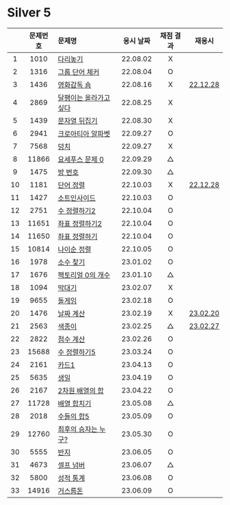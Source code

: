 # Silver 5

|     | 문제번호 | 문제명                              | 응시 날짜 | 채점 결과 |            재응시            |
| :-: | :------: | :---------------------------------- | :-------: | :-------: | :--------------------------: |
|  1  |   1010   | [다리놓기](./1010.js)               | 22.08.02  |     X     |
|  2  |   1316   | [그룹 단어 체커](./1316.js)         | 22.08.04  |     O     |
|  3  |   1436   | [영화감독 숌](./1436.js)            | 22.08.16  |     X     | [22.12.28](./replay/1436.js) |
|  4  |   2869   | [달팽이는 올라가고 싶다](./2869.js) | 22.08.25  |     X     |
|  5  |   1439   | [문자열 뒤집기](./1439.js)          | 22.08.30  |     X     |
|  6  |   2941   | [크로아티아 알파벳](./2941.js)      | 22.09.27  |     O     |
|  7  |   7568   | [덩치](./7568.js)                   | 22.09.27  |     X     |
|  8  |  11866   | [요세푸스 문제 0](./11866.js)       | 22.09.29  |     △     |
|  9  |   1475   | [방 번호](./1475.js)                | 22.09.30  |     △     |
| 10  |   1181   | [단어 정렬](./1181.js)              | 22.10.03  |     X     | [22.12.28](./replay/1181.js) |
| 11  |   1427   | [소트인사이드](./1427.js)           | 22.10.03  |     O     |
| 12  |   2751   | [수 정렬하기2](./2751.js)           | 22.10.04  |     O     |
| 13  |  11651   | [좌표 정렬하기2](./11651.js)        | 22.10.04  |     O     |
| 14  |  11650   | [좌표 정렬하기](./11650.js)         | 22.10.04  |     O     |
| 15  |  10814   | [나이순 정렬](./10814.js)           | 22.10.05  |     O     |
| 16  |   1978   | [소수 찾기](./1978.js)              | 23.01.02  |     O     |
| 17  |   1676   | [팩토리얼 0의 개수](./1676.js)      | 23.01.10  |     △     |
| 18  |   1094   | [막대기](./1094.js)                 | 23.02.07  |     X     |
| 19  |   9655   | [돌게임](./9655.js)                 | 23.02.18  |     O     |
| 20  |   1476   | [날짜 계산](./1476.js)              | 23.02.19  |     X     |   [23.02.20](./py/1476.py)   |
| 21  |   2563   | [색종이](./2563.js)                 | 23.02.25  |     △     | [23.02.27](./replay/2563.js) |
| 22  |   2822   | [점수 계산](./2822.js)              | 23.02.26  |     O     |
| 23  |  15688   | [수 정렬하기5](./15688.js)          | 23.03.24  |     O     |
| 24  |   2161   | [카드1](./2161.js)                  | 23.04.13  |     O     |
| 25  |   5635   | [생일](./5635.js)                   | 23.04.19  |     O     |
| 26  |   2167   | [2차원 배열의 합](./2167.js)        | 23.04.22  |     O     |
| 27  |  11728   | [배열 합치기](./11728.js)           | 23.05.08  |     △     |
| 28  |   2018   | [수들의 합5](./2018.js)             | 23.05.09  |     O     |
| 29  |  12760   | [최후의 승자는 누구?](./12760.js)   | 23.05.30  |     O     |
| 30  |   5555   | [반지](./5555.js)                   | 23.06.05  |     O     |
| 31  |   4673   | [셀프 넘버](./4673.js)              | 23.06.07  |     △     |
| 32  |   5800   | [성적 통계](./5800.js)              | 23.06.08  |     O     |
| 33  |  14916   | [거스름돈](./14916.js)              | 23.06.09  |     O     |
